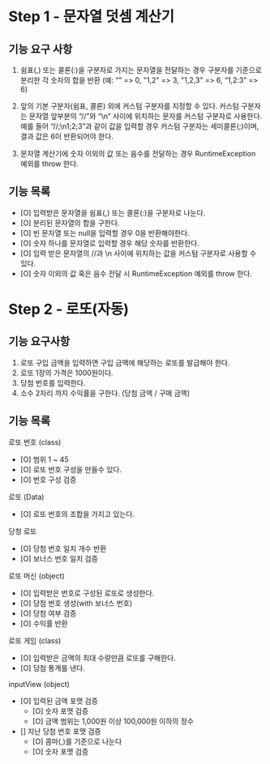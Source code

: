 # Step 1 - 문자열 덧셈 계산기

## 기능 요구 사항

1. 쉼표(,) 또는 콜론(:)을 구분자로 가지는 문자열을 전달하는 경우 구분자를 기준으로 분리한 각 숫자의 합을 반환 (예: “” => 0, "1,2" => 3, "1,2,3" => 6, “1,2:3” => 6)

2. 앞의 기본 구분자(쉼표, 콜론) 외에 커스텀 구분자를 지정할 수 있다. 커스텀 구분자는 문자열 앞부분의 “//”와 “\n” 사이에 위치하는 문자를 커스텀 구분자로 사용한다.
   예를 들어 “//;\n1;2;3”과 같이 값을 입력할 경우 커스텀 구분자는 세미콜론(;)이며, 결과 값은 6이 반환되어야 한다.

3. 문자열 계산기에 숫자 이외의 값 또는 음수를 전달하는 경우 RuntimeException 예외를 throw 한다.

## 기능 목록

- [O] 입력받은 문자열을 쉼표(,) 또는 콜론(:)을 구분자로 나눈다.
- [O] 분리된 문자열의 합을 구한다.
- [O] 빈 문자열 또는 null을 입력할 경우 0을 반환해야한다.
- [O] 숫자 하나를 문자열로 입력할 경우 해당 숫자를 반환한다.
- [O] 입력 받은 문자열의 //과 \n 사이에 위치하는 값을 커스텀 구분자로 사용할 수 있다.
- [O] 숫자 이외의 값 혹은 음수 전달 시 RuntimeException 예외를 throw 한다.

# Step 2 - 로또(자동)

## 기능 요구사항

1. 로또 구입 금액을 입력하면 구입 금액에 해당하는 로또를 발급해야 한다.
2. 로또 1장의 가격은 1000원이다.
3. 당첨 번호를 입력한다.
4. 소수 2자리 까지 수익률을 구한다. (당첨 금액 / 구매 금액)

## 기능 목록

로또 번호 (class)

- [O] 범위 1 ~ 45
- [O] 로또 번호 구성을 만들수 있다.
- [O] 번호 구성 검증

로또 (Data)
- [O] 로또 번호의 조합을 가지고 있는다.

당청 로또
- [O] 당첨 번호 일치 개수 반환
- [O] 보너스 번호 일치 검증

로또 머신 (object)
- [O] 입력받은 번호로 구성된 로또로 생성한다.
- [O] 당첨 번호 생성(with 보너스 번호)
- [O] 당첨 여부 검증
- [O] 수익률 반환

로또 게임 (class)
- [O] 입력받은 금액의 최대 수량만큼 로또를 구해한다.
- [O] 당첨 통계를 낸다.

inputView (object)

- [O] 입력된 금액 포맷 검증
    - [O] 숫자 포맷 검증
    - [O] 금액 범위는 1,000원 이상 100,000원 이하의 정수
- [] 지난 당첨 번호 포맷 검증
    - [O] 콤마(,)를 기준으로 나눈다
    - [O] 숫자 포맷 검증
